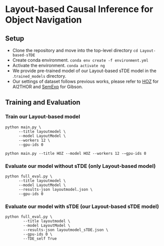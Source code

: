 # Layout-based Causal Inference for Object Navigation

## Setup
- Clone the repository and move into the top-level directory `cd Layout-based-sTDE`
- Create conda environment. `conda env create -f environment.yml`
- Activate the environment. `conda activate ng`
- We provide pre-trained model of our Layout-based sTDE model in the .`trained_models` directory.
- Our settings of dataset follows previous works, please refer to [HOZ](https://github.com/sx-zhang/HOZ.git) for AI2THOR and [SemExp](https://github.com/devendrachaplot/Object-Goal-Navigation.git) for Gibson.  
## Training and Evaluation
### Train our Layout-based model 
```shell
python main.py \
      --title layoutmodel \
      --model LayoutModel \
      --workers 12 \
      --gpu-ids 0
```
`python main.py --title HOZ --model HOZ --workers 12 -–gpu-ids 0`
### Evaluate our model without sTDE (only Layout-based model) 
```shell
python full_eval.py \
      --title layoutmodel \
      --model LayoutModel \
      --results-json layoutmodel.json \
      --gpu-ids 0
```
### Evaluate our model with sTDE (our Layout-based sTDE model) 
```shell
python full_eval.py \
        --title layoutmodel \
        --model LayoutModel \
        --results-json layoutmodel_sTDE.json \
        --gpu-ids 0 \
        --TDE_self True
```
